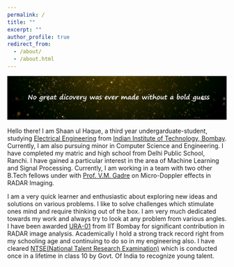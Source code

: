 ```yaml
---
permalink: /
title: ""
excerpt: ""
author_profile: true
redirect_from: 
  - /about/
  - /about.html
---
```


<img src="/images/image.jpg" alt="hi" class="inline"/>

Hello there! I am Shaan ul Haque, a third year undergarduate-student, studying [Electrical Engineering](https://www.ee.iitb.ac.in/web) from [Indian Institute of Technology, Bombay](http://iitb.ac.in/). Currently, I am also pursuing minor in Computer Science and Engineering. I have completed my matric and high school from Delhi Public School, Ranchi.
I have gained a particular interest in the area of Machine Learning and Signal Processing. Currently, I am working in a team with two other B.Tech fellows under with [Prof. V.M. Gadre](https://www.ee.iitb.ac.in/web/people/faculty/home/vmgadre) on Micro-Doppler effects in RADAR Imaging. 

I am a very quick learner and enthusiastic about exploring new ideas and solutions on various problems. I like to solve challenges which stimulate ones mind and require thinking out of the box. I am very much dedicated towards my work and always try to look at any problem from various angles. I have been awarded [URA-01](http://www.iitb.ac.in/newacadhome/urop.jsp) from IIT Bombay for significant contribution in RADAR image analysis. Academically I hold a strong track record right from my schooling age and continuing to do so in my engineering also. I have cleared [NTSE(National Talent Research Examination)](http://www.ncert.nic.in/about_ncert.html) which is conducted once in a lifetime in class 10 by Govt. Of India to recognize young talent. 


